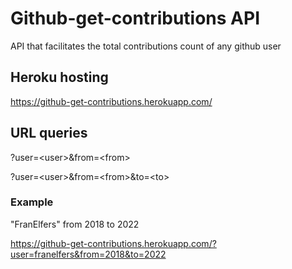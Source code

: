 # Github-get-contributions API

API that facilitates the total contributions count of any github user

## Heroku hosting

https://github-get-contributions.herokuapp.com/

## URL queries

?user=&lt;user&gt;&from=&lt;from&gt;

?user=&lt;user&gt;&from=&lt;from&gt;&to=&lt;to&gt;

### Example

"FranElfers" from 2018 to 2022

https://github-get-contributions.herokuapp.com/?user=franelfers&from=2018&to=2022